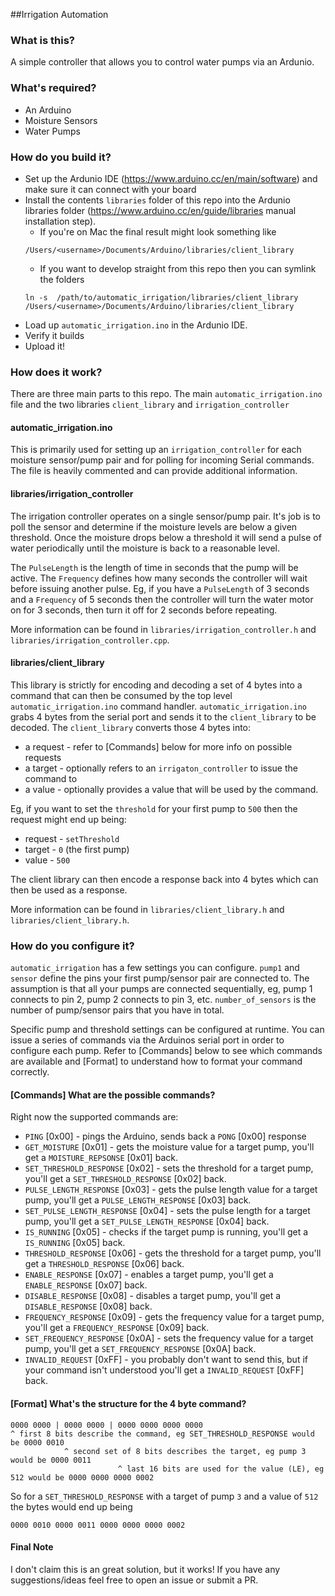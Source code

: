 ##Irrigation Automation

### What is this? 
A simple controller that allows you to control water pumps via 
an Ardunio. 

### What's required? 

- An Arduino
- Moisture Sensors
- Water Pumps 


### How do you build it? 

- Set up the Ardunio IDE (https://www.arduino.cc/en/main/software) and make sure
it can connect with your board 
- Install the contents `libraries` folder of this repo into the Ardunio libraries 
folder (https://www.arduino.cc/en/guide/libraries manual installation step). 
    - If you're on Mac the final result might look something like 
    ```
  /Users/<username>/Documents/Arduino/libraries/client_library
    ```
    - If you want to develop straight from this repo then you can symlink 
    the folders 
    ```
    ln -s  /path/to/automatic_irrigation/libraries/client_library /Users/<username>/Documents/Arduino/libraries/client_library
    ```
- Load up `automatic_irrigation.ino` in the Ardunio IDE.
- Verify it builds
- Upload it!

### How does it work?
There are three main parts to this repo. The main `automatic_irrigation.ino` file and the 
two libraries `client_library` and `irrigation_controller`

#### automatic_irrigation.ino
This is primarily used for setting up an `irrigation_controller` for each moisture sensor/pump pair 
and for polling for incoming Serial commands. The file is heavily commented and can provide additional information.

#### libraries/irrigation_controller
The irrigation controller operates on a single sensor/pump pair. It's job is to poll the sensor and determine
if the moisture levels are below a given threshold. Once the moisture drops below a threshold it will send a 
pulse of water periodically until the moisture is back to a reasonable level. 

The `PulseLength` is the length of time in seconds that the pump will be active. The `Frequency` defines
how many seconds the controller will wait before issuing another pulse. Eg, if you have a `PulseLength` of 3 seconds
and a `Frequency` of 5 seconds then the controller will turn the water motor on for 3 seconds, then turn it off for 
2 seconds before repeating. 

More information can be found in `libraries/irrigation_controller.h` and `libraries/irrigation_controller.cpp`. 

#### libraries/client_library
This library is strictly for encoding and decoding a set of 4 bytes into a command that can then be consumed by the 
top level `automatic_irrigation.ino` command handler. `automatic_irrigation.ino` grabs 4 bytes from the serial port 
and sends it to the `client_library` to be decoded. The `client_library` converts those 4 bytes into:
- a request - refer to [Commands] below for more info on possible requests
- a target - optionally refers to an `irrigaton_controller` to issue the command to
- a value - optionally provides a value that will be used by the command. 

Eg, if you want to set the `threshold` for your first pump to `500` then the request might end up being: 
- request - `setThreshold`
- target - `0` (the first pump)
- value - `500`

The client library can then encode a response back into 4 bytes which can then be used as a response.

More information can be found in `libraries/client_library.h` and `libraries/client_library.h`.

### How do you configure it?
`automatic_irrigation` has a few settings you can configure. `pump1` and `sensor` define the pins your first pump/sensor 
pair are connected to. The assumption is that all your pumps are connected sequentially, eg, pump 1 connects to pin 2, 
pump 2 connects to pin 3, etc. `number_of_sensors` is the number of pump/sensor pairs that you have in total.

Specific pump and threshold settings can be configured at runtime. You can issue a series of commands via the Arduinos serial
port in order to configure each pump. Refer to [Commands] below to see which commands are available and [Format] to understand
how to format your command correctly.


#### [Commands] What are the possible commands? 
Right now the supported commands are: 
- `PING` [0x00] - pings the Arduino, sends back a `PONG` [0x00] response 
- `GET_MOISTURE` [0x01] - gets the moisture value for a target pump, you'll get a `MOISTURE_REPSONSE` [0x01] back. 
- `SET_THRESHOLD_RESPONSE` [0x02] - sets the threshold for a target pump, you'll get a `SET_THRESHOLD_RESPONSE` [0x02] back. 
- `PULSE_LENGTH_RESPONSE` [0x03] - gets the pulse length value for a target pump, you'll get a `PULSE_LENGTH_RESPONSE` [0x03] back. 
- `SET_PULSE_LENGTH_RESPONSE` [0x04] - sets the pulse length for a target pump, you'll get a `SET_PULSE_LENGTH_RESPONSE` [0x04] back. 
- `IS_RUNNING` [0x05] - checks if the target pump is running, you'll get a `IS_RUNNING` [0x05] back.
- `THRESHOLD_RESPONSE` [0x06] - gets the threshold for a target pump, you'll get a `THRESHOLD_RESPONSE` [0x06] back.
- `ENABLE_RESPONSE` [0x07] - enables a target pump, you'll get a `ENABLE_RESPONSE` [0x07] back.
- `DISABLE_RESPONSE` [0x08] - disables a target pump, you'll get a `DISABLE_RESPONSE` [0x08] back.
- `FREQUENCY_RESPONSE` [0x09] - gets the frequency value for a target pump, you'll get a `FREQUENCY_RESPONSE` [0x09] back.
- `SET_FREQUENCY_RESPONSE` [0x0A] - sets the frequency value for a target pump, you'll get a `SET_FREQUENCY_RESPONSE` [0x0A] back.
- `INVALID_REQUEST` [0xFF] - you probably don't want to send this, but if your command isn't understood you'll get a `INVALID_REQUEST` [0xFF] back. 

#### [Format] What's the structure for the 4 byte command?
```
0000 0000 | 0000 0000 | 0000 0000 0000 0000
^ first 8 bits describe the command, eg SET_THRESHOLD_RESPONSE would be 0000 0010
            ^ second set of 8 bits describes the target, eg pump 3 would be 0000 0011
                        ^ last 16 bits are used for the value (LE), eg 512 would be 0000 0000 0000 0002 
```

So for a `SET_THRESHOLD_RESPONSE` with a target of pump `3` and a value of `512` the bytes would end up being 
```
0000 0010 0000 0011 0000 0000 0000 0002
```

#### Final Note
I don't claim this is an great solution, but it works! If you have any suggestions/ideas feel free to open an issue
or submit a PR. 
